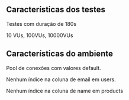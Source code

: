 ## Características dos testes

Testes com duração de 180s

10 VUs, 100VUs, 10000VUs

## Características do ambiente

Pool de conexões com valores default.

Nenhum índice na coluna de email em users.

Nenhum índice na coluna de name em products

